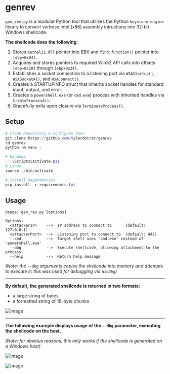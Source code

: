 # genrev
`gen_rev.py` is a modular Python tool that utilizes the Python `keystone-engine` library to convert verbose Intel (x86) assembly intructions into 32-bit Windows shellcode.

**The shellcode does the following:**

1. Stores `Kernel32.dll` pointer into EBX and `find_function()` pointer into `[ebp+0x04]`.
2. Acquires and stores pointers to required Win32 API calls into offsets `[ebp+0x10]` through `[ebp+0x24]`.
3. Establishes a socket connection to a listening port via `WSAStartup()`, `WSASocketA()`, and `WSAConnect()`.
4. Creates a STARTUPINFO struct that inherits socket handles for standard input, output, and error.
5. Creates a `powershell.exe` (or `cmd.exe`) process with inherited handles via `CreateProcessA()`.
6. Gracefully exits upon closure via `TerminateProcess()`.


## Setup

```powershell
# Clone Repository & Configure Venv
git clone https://github.com/tylerdotrar/genrev 
cd genrev 
python -m venv .

# Windows
. .\Scripts\Activate.ps1
# Linux 
source ./bin/activate

# Install dependencies
pip install -r requirements.txt
```


## Usage


```
Usage: gen_rev.py [options]

Options:
  <attackerIP>    -->  IP address to connect to      (default: 127.0.0.1)
  <attackerPort>  -->  Listening port to connect to  (default: 443)
  --cmd           -->  Target shell uses 'cmd.exe' instead of 'powershell.exe'
  --dbg           -->  Execute shellcode, allowing attachment to the process
  --help          -->  Return help message
```
_(Note: the `--dbg` arguments copies the shellcode into memory and attempts to execute it; this was used for debugging via `WinDbg`)_

---

**By default, the generated shellcode is returned in two formats:**

- a large string of bytes
- a formatted string of 16-byte chunks

![image](https://github.com/tylerdotrar/genrev/assets/69973771/805c32dc-cb6e-48ab-b73b-b3e0a8d488b7)

--- 

**The following example displays usage of the `--dbg` parameter, executing the shellcode on the host.**

_(Note: for obvious reasons, this only works if the shellcode is generated on a Windows host)_

![image](https://github.com/tylerdotrar/genrev/assets/69973771/aa1f949c-7dd7-4df7-b36d-675371e1ae5b)

![image](https://github.com/tylerdotrar/genrev/assets/69973771/8d1c3beb-5915-4f4f-9792-489538781178)


